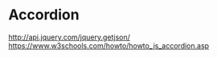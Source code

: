 # Accordion
http://api.jquery.com/jquery.getjson/
<br>
https://www.w3schools.com/howto/howto_js_accordion.asp
